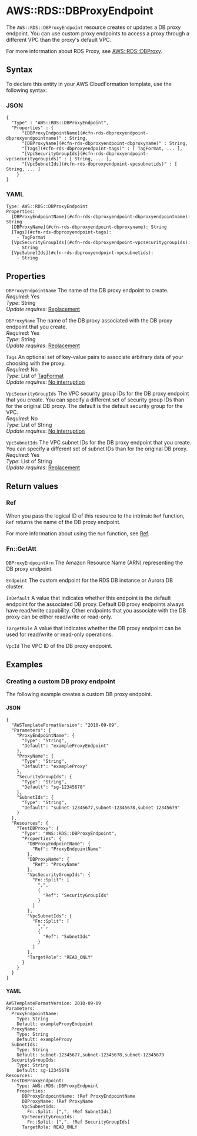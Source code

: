 # AWS::RDS::DBProxyEndpoint<a name="aws-resource-rds-dbproxyendpoint"></a>

The `AWS::RDS::DBProxyEndpoint` resource creates or updates a DB proxy endpoint\. You can use custom proxy endpoints to access a proxy through a different VPC than the proxy's default VPC\.

For more information about RDS Proxy, see [ AWS::RDS::DBProxy](https://docs.aws.amazon.com/AWSCloudFormation/latest/UserGuide/aws-resource-rds-dbproxy.html)\.

## Syntax<a name="aws-resource-rds-dbproxyendpoint-syntax"></a>

To declare this entity in your AWS CloudFormation template, use the following syntax:

### JSON<a name="aws-resource-rds-dbproxyendpoint-syntax.json"></a>

```
{
  "Type" : "AWS::RDS::DBProxyEndpoint",
  "Properties" : {
      "[DBProxyEndpointName](#cfn-rds-dbproxyendpoint-dbproxyendpointname)" : String,
      "[DBProxyName](#cfn-rds-dbproxyendpoint-dbproxyname)" : String,
      "[Tags](#cfn-rds-dbproxyendpoint-tags)" : [ TagFormat, ... ],
      "[VpcSecurityGroupIds](#cfn-rds-dbproxyendpoint-vpcsecuritygroupids)" : [ String, ... ],
      "[VpcSubnetIds](#cfn-rds-dbproxyendpoint-vpcsubnetids)" : [ String, ... ]
    }
}
```

### YAML<a name="aws-resource-rds-dbproxyendpoint-syntax.yaml"></a>

```
Type: AWS::RDS::DBProxyEndpoint
Properties: 
  [DBProxyEndpointName](#cfn-rds-dbproxyendpoint-dbproxyendpointname): String
  [DBProxyName](#cfn-rds-dbproxyendpoint-dbproxyname): String
  [Tags](#cfn-rds-dbproxyendpoint-tags): 
    - TagFormat
  [VpcSecurityGroupIds](#cfn-rds-dbproxyendpoint-vpcsecuritygroupids): 
    - String
  [VpcSubnetIds](#cfn-rds-dbproxyendpoint-vpcsubnetids): 
    - String
```

## Properties<a name="aws-resource-rds-dbproxyendpoint-properties"></a>

`DBProxyEndpointName`  <a name="cfn-rds-dbproxyendpoint-dbproxyendpointname"></a>
The name of the DB proxy endpoint to create\.  
*Required*: Yes  
*Type*: String  
*Update requires*: [Replacement](https://docs.aws.amazon.com/AWSCloudFormation/latest/UserGuide/using-cfn-updating-stacks-update-behaviors.html#update-replacement)

`DBProxyName`  <a name="cfn-rds-dbproxyendpoint-dbproxyname"></a>
The name of the DB proxy associated with the DB proxy endpoint that you create\.  
*Required*: Yes  
*Type*: String  
*Update requires*: [Replacement](https://docs.aws.amazon.com/AWSCloudFormation/latest/UserGuide/using-cfn-updating-stacks-update-behaviors.html#update-replacement)

`Tags`  <a name="cfn-rds-dbproxyendpoint-tags"></a>
An optional set of key\-value pairs to associate arbitrary data of your choosing with the proxy\.  
*Required*: No  
*Type*: List of [TagFormat](aws-properties-rds-dbproxyendpoint-tagformat.md)  
*Update requires*: [No interruption](https://docs.aws.amazon.com/AWSCloudFormation/latest/UserGuide/using-cfn-updating-stacks-update-behaviors.html#update-no-interrupt)

`VpcSecurityGroupIds`  <a name="cfn-rds-dbproxyendpoint-vpcsecuritygroupids"></a>
The VPC security group IDs for the DB proxy endpoint that you create\. You can specify a different set of security group IDs than for the original DB proxy\. The default is the default security group for the VPC\.  
*Required*: No  
*Type*: List of String  
*Update requires*: [No interruption](https://docs.aws.amazon.com/AWSCloudFormation/latest/UserGuide/using-cfn-updating-stacks-update-behaviors.html#update-no-interrupt)

`VpcSubnetIds`  <a name="cfn-rds-dbproxyendpoint-vpcsubnetids"></a>
The VPC subnet IDs for the DB proxy endpoint that you create\. You can specify a different set of subnet IDs than for the original DB proxy\.  
*Required*: Yes  
*Type*: List of String  
*Update requires*: [Replacement](https://docs.aws.amazon.com/AWSCloudFormation/latest/UserGuide/using-cfn-updating-stacks-update-behaviors.html#update-replacement)

## Return values<a name="aws-resource-rds-dbproxyendpoint-return-values"></a>

### Ref<a name="aws-resource-rds-dbproxyendpoint-return-values-ref"></a>

 When you pass the logical ID of this resource to the intrinsic `Ref` function, `Ref` returns the name of the DB proxy endpoint\.

For more information about using the `Ref` function, see [Ref](https://docs.aws.amazon.com/AWSCloudFormation/latest/UserGuide/intrinsic-function-reference-ref.html)\.

### Fn::GetAtt<a name="aws-resource-rds-dbproxyendpoint-return-values-fn--getatt"></a>

#### <a name="aws-resource-rds-dbproxyendpoint-return-values-fn--getatt-fn--getatt"></a>

`DBProxyEndpointArn`  <a name="DBProxyEndpointArn-fn::getatt"></a>
The Amazon Resource Name \(ARN\) representing the DB proxy endpoint\.

`Endpoint`  <a name="Endpoint-fn::getatt"></a>
The custom endpoint for the RDS DB instance or Aurora DB cluster\.

`IsDefault`  <a name="IsDefault-fn::getatt"></a>
A value that indicates whether this endpoint is the default endpoint for the associated DB proxy\. Default DB proxy endpoints always have read/write capability\. Other endpoints that you associate with the DB proxy can be either read/write or read\-only\.

`TargetRole`  <a name="TargetRole-fn::getatt"></a>
A value that indicates whether the DB proxy endpoint can be used for read/write or read\-only operations\.

`VpcId`  <a name="VpcId-fn::getatt"></a>
The VPC ID of the DB proxy endpoint\.

## Examples<a name="aws-resource-rds-dbproxyendpoint--examples"></a>

### Creating a custom DB proxy endpoint<a name="aws-resource-rds-dbproxyendpoint--examples--Creating_a_custom_DB_proxy_endpoint"></a>

The following example creates a custom DB proxy endpoint\.

#### JSON<a name="aws-resource-rds-dbproxyendpoint--examples--Creating_a_custom_DB_proxy_endpoint--json"></a>

```
{
  "AWSTemplateFormatVersion": "2010-09-09",
  "Parameters": {
    "ProxyEndpointName": {
      "Type": "String",
      "Default": "exampleProxyEndpoint"
    },
    "ProxyName": {
      "Type": "String",
      "Default": "exampleProxy"
    },
    "SecurityGroupIds": {
      "Type": "String",
      "Default": "sg-12345678"
    },
    "SubnetIds": {
      "Type": "String",
      "Default": "subnet-12345677,subnet-12345678,subnet-12345679"
    }
  },
  "Resources": {
    "TestDBProxy": {
      "Type": "AWS::RDS::DBProxyEndpoint",
      "Properties": {
        "DBProxyEndpointName": {
          "Ref": "ProxyEndpointName"
        },
        "DBProxyName": {
          "Ref": "ProxyName"
        },
        "VpcSecurityGroupIds": {
          "Fn::Split": [
            ",",
            {
              "Ref": "SecurityGroupIds"
            }
          ]
        },
        "VpcSubnetIds": {
          "Fn::Split": [
            ",",
            {
              "Ref": "SubnetIds"
            }
          ]
        },
        "TargetRole": "READ_ONLY"
      }
    }
  }
}
```

#### YAML<a name="aws-resource-rds-dbproxyendpoint--examples--Creating_a_custom_DB_proxy_endpoint--yaml"></a>

```
AWSTemplateFormatVersion: 2010-09-09
Parameters:
  ProxyEndpointName:
    Type: String
    Default: exampleProxyEndpoint
  ProxyName:
    Type: String
    Default: exampleProxy
  SubnetIds:
    Type: String
    Default: subnet-12345677,subnet-12345678,subnet-12345679
  SecurityGroupIds:
    Type: String
    Default: sg-12345678
Resources:
  TestDBProxyEndpoint:
    Type: AWS::RDS::DBProxyEndpoint
    Properties:
      DBProxyEndpointName: !Ref ProxyEndpointName
      DBProxyName: !Ref ProxyName
      VpcSubnetIds:
        Fn::Split: [",", !Ref SubnetIds]
      VpcSecurityGroupIds:
        Fn::Split: [",", !Ref SecurityGroupIds]
      TargetRole: READ_ONLY
```